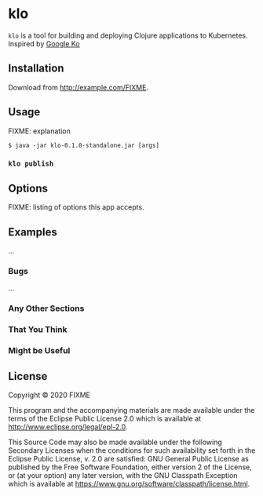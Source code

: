 # klo

`klo` is a tool for building and deploying Clojure applications to Kubernetes. Inspired by [Google Ko](https://github.com/google/ko)

## Installation

Download from http://example.com/FIXME.

## Usage

FIXME: explanation

    $ java -jar klo-0.1.0-standalone.jar [args]

### `klo publish`



## Options

FIXME: listing of options this app accepts.

## Examples

...

### Bugs

...

### Any Other Sections
### That You Think
### Might be Useful

## License

Copyright © 2020 FIXME

This program and the accompanying materials are made available under the
terms of the Eclipse Public License 2.0 which is available at
http://www.eclipse.org/legal/epl-2.0.

This Source Code may also be made available under the following Secondary
Licenses when the conditions for such availability set forth in the Eclipse
Public License, v. 2.0 are satisfied: GNU General Public License as published by
the Free Software Foundation, either version 2 of the License, or (at your
option) any later version, with the GNU Classpath Exception which is available
at https://www.gnu.org/software/classpath/license.html.
